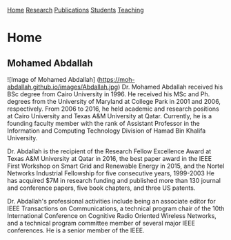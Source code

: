 [Home](http/moh-abdallah.github.io/index.md)     [Research](http/moh-abdallah.github.io/index.md) [Publications](http/moh-abdallah.github.io/index.md) [Students](http/moh-abdallah.github.io/index.md) [Teaching](http/moh-abdallah.github.io/index.md)
# Home
## Mohamed Abdallah
![Image of Mohamed Abdallah]
(https://moh-abdallah.github.io/images/Abdallah.jpg)
Dr. Mohamed Abdallah received his BSc degree from Cairo University in 1996. He received his MSc and Ph. degrees from the University of Maryland at College Park in 2001 and 2006, respectively. From 2006 to 2016, he held academic and research positions at Cairo University and Texas A&M University at Qatar. Currently, he is a founding faculty member with the rank of Assistant Professor in the Information and Computing Technology Division of Hamad Bin Khalifa University.

Dr. Abdallah is the recipient of the Research Fellow Excellence Award at Texas A&M University at Qatar in 2016, the best paper award in the IEEE First Workshop on Smart Grid and Renewable Energy in 2015, and the Nortel Networks Industrial Fellowship for five consecutive years, 1999-2003 He has acquired $7M in research funding and published more than 130 journal and conference papers, five book chapters, and  three US patents.

Dr. Abdallah's professional activities include being an associate editor for IEEE Transactions on Communications, a technical program chair of the 10th International Conference on Cognitive Radio Oriented Wireless Networks, and a technical program committee member of several major IEEE conferences. He is a senior member of the IEEE.

